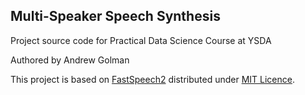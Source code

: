 ## Multi-Speaker Speech Synthesis

Project source code for Practical Data Science Course at YSDA

Authored by Andrew Golman

This project is based on [FastSpeech2](https://github.com/ming024/FastSpeech2) distributed under [MIT Licence](https://github.com/ming024/FastSpeech2/blob/master/LICENSE).
